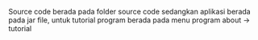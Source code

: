 Source code berada pada folder source code
sedangkan aplikasi berada pada jar file, untuk tutorial program berada pada menu program about -> tutorial 
